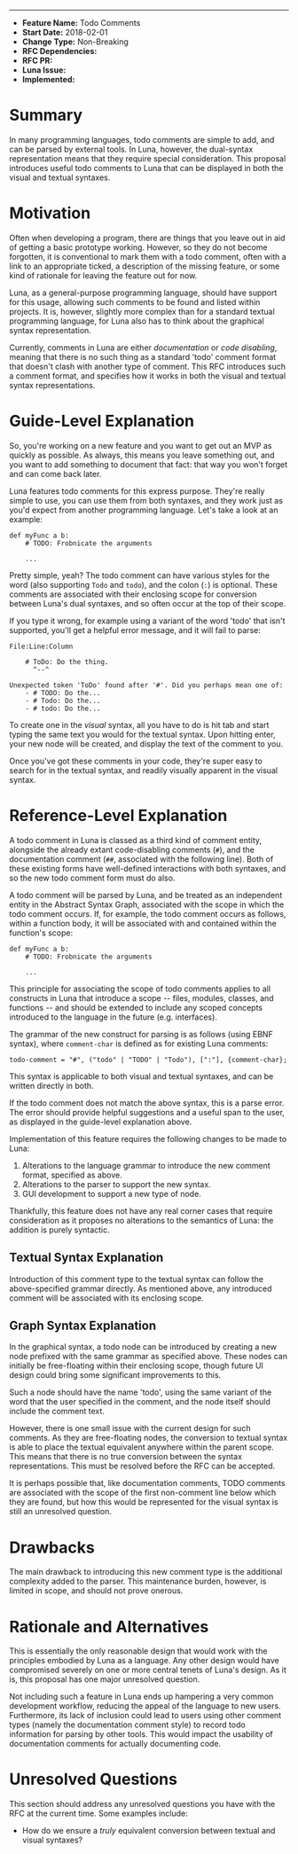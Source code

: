___
- **Feature Name:** Todo Comments
- **Start Date:** 2018-02-01
- **Change Type:** Non-Breaking
- **RFC Dependencies:** 
- **RFC PR:** 
- **Luna Issue:** 
- **Implemented:** 

# Summary
In many programming languages, todo comments are simple to add, and can be 
parsed by external tools. In Luna, however, the dual-syntax representation means
that they require special consideration. This proposal introduces useful todo 
comments to Luna that can be displayed in both the visual and textual syntaxes.

# Motivation
Often when developing a program, there are things that you leave out in aid of 
getting a basic prototype working. However, so they do not become forgotten, it
is conventional to mark them with a todo comment, often with a link to an 
appropriate ticked, a description of the missing feature, or some kind of 
rationale for leaving the feature out for now.

Luna, as a general-purpose programming language, should have support for this
usage, allowing such comments to be found and listed within projects. It is, 
however, slightly more complex than for a standard textual programming language,
for Luna also has to think about the graphical syntax representation.

Currently, comments in Luna are either _documentation_ or _code disabling_, 
meaning that there is no such thing as a standard 'todo' comment format that
doesn't clash with another type of comment. This RFC introduces such a comment
format, and specifies how it works in both the visual and textual syntax 
representations.

# Guide-Level Explanation
So, you're working on a new feature and you want to get out an MVP as quickly as
possible. As always, this means you leave something out, and you want to add
something to document that fact: that way you won't forget and can come back
later. 

Luna features todo comments for this express purpose. They're really simple to
use, you can use them from both syntaxes, and they work just as you'd expect 
from another programming language. Let's take a look at an example:

```
def myFunc a b:
    # TODO: Frobnicate the arguments

    ...
```

Pretty simple, yeah? The todo comment can have various styles for the word (also
supporting `Todo` and `todo`), and the colon (`:`) is optional. These comments
are associated with their enclosing scope for conversion between Luna's dual
syntaxes, and so often occur at the top of their scope. 

If you type it wrong, for example using a variant of the word 'todo' that isn't
supported, you'll get a helpful error message, and it will fail to parse:

```
File:Line:Column

    # ToDo: Do the thing.
      ^--^

Unexpected token 'ToDo' found after '#'. Did you perhaps mean one of:
    - # TODO: Do the...
    - # Todo: Do the...
    - # todo: Do the...
```

To create one in the _visual_ syntax, all you have to do is hit tab and start
typing the same text you would for the textual syntax. Upon hitting enter, your
new node will be created, and display the text of the comment to you.

Once you've got these comments in your code, they're super easy to search for in
the textual syntax, and readily visually apparent in the visual syntax.

# Reference-Level Explanation
A todo comment in Luna is classed as a third kind of comment entity, alongside 
the already extant code-disabling comments (`#`), and the documentation comment
(`##`, associated with the following line). Both of these existing forms have 
well-defined interactions with both syntaxes, and so the new todo comment form
must do also.

A todo comment will be parsed by Luna, and be treated as an independent entity
in the Abstract Syntax Graph, associated with the scope in which the todo 
comment occurs. If, for example, the todo comment occurs as follows, within a
function body, it will be associated with and contained within the function's 
scope:

```
def myFunc a b:
    # TODO: Frobnicate the arguments

    ...
```

This principle for associating the scope of todo comments applies to all 
constructs in Luna that introduce a scope -- files, modules, classes, and 
functions -- and should be extended to include any scoped concepts introduced to
the language in the future (e.g. interfaces).

The grammar of the new construct for parsing is as follows (using EBNF syntax), 
where `comment-char` is defined as for existing Luna comments:

```
todo-comment = "#", ("todo" | "TODO" | "Todo"), [":"], {comment-char};
```

This syntax is applicable to both visual and textual syntaxes, and can be 
written directly in both. 

If the todo comment does not match the above syntax, this is a parse error. The
error should provide helpful suggestions and a useful span to the user, as 
displayed in the guide-level explanation above. 

Implementation of this feature requires the following changes to be made to 
Luna:

1. Alterations to the language grammar to introduce the new comment format,
   specified as above.
2. Alterations to the parser to support the new syntax.
3. GUI development to support a new type of node. 

Thankfully, this feature does not have any real corner cases that require 
consideration as it proposes no alterations to the semantics of Luna: the 
addition is purely syntactic.

## Textual Syntax Explanation
Introduction of this comment type to the textual syntax can follow the 
above-specified grammar directly. As mentioned above, any introduced comment 
will be associated with its enclosing scope.

## Graph Syntax Explanation
In the graphical syntax, a todo node can be introduced by creating a new node
prefixed with the same grammar as specified above. These nodes can initially be
free-floating within their enclosing scope, though future UI design could bring
some significant improvements to this. 

Such a node should have the name 'todo', using the same variant of the word that
the user specified in the comment, and the node itself should include the 
comment text. 

However, there is one small issue with the current design for such comments. As
they are free-floating nodes, the conversion to textual syntax is able to place
the textual equivalent anywhere within the parent scope. This means that there
is no true conversion between the syntax representations. This must be resolved
before the RFC can be accepted. 

It is perhaps possible that, like documentation comments, TODO comments are 
associated with the scope of the first non-comment line below which they are 
found, but how this would be represented for the visual syntax is still an 
unresolved question. 

# Drawbacks
The main drawback to introducing this new comment type is the additional
complexity added to the parser. This maintenance burden, however, is limited in 
scope, and should not prove onerous. 

# Rationale and Alternatives
This is essentially the only reasonable design that would work with the 
principles embodied by Luna as a language. Any other design would have 
compromised severely on one or more central tenets of Luna's design. As it is, 
this proposal has one major unresolved question.

Not including such a feature in Luna ends up hampering a very common development
workflow, reducing the appeal of the language to new users. Furthermore, its 
lack of inclusion could lead to users using other comment types (namely the
documentation comment style) to record todo information for parsing by other
tools. This would impact the usability of documentation comments for actually
documenting code. 

# Unresolved Questions
This section should address any unresolved questions you have with the RFC at 
the current time. Some examples include:

- How do we ensure a _truly_ equivalent conversion between textual and visual
  syntaxes?
